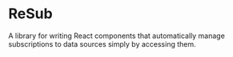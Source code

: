 # ReSub
A library for writing React components that automatically manage subscriptions to data sources simply by accessing them.
